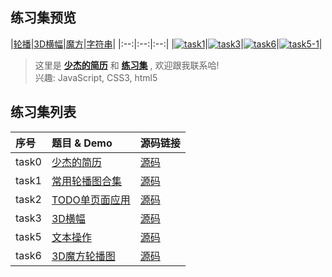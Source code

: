 
## 练习集预览



|[轮播](http://ShaojieLiu.github.io/tasklist/task1carousel/carousel.html)|[3D横幅](https://ShaojieLiu.github.io/tasklist/task3banner3D/banner3D.html)|[魔方](https://ShaojieLiu.github.io/tasklist/task6cube/cube3D.html)|[字符串](https://shaojieliu.github.io/tasklist/task5haoqing/txt_operation.html)|
|:--:|:--:|:--:|
|[![task1](https://github.com/ShaojieLiu/ShaojieLiu.github.io/blob/master/img/task1.gif)](https://ShaojieLiu.github.io/tasklist/task1carousel/carousel.html)|[![task3](https://github.com/ShaojieLiu/ShaojieLiu.github.io/blob/master/img/task3.gif)](https://ShaojieLiu.github.io/tasklist/task3banner3D/banner3D.html)|[![task6](https://github.com/ShaojieLiu/ShaojieLiu.github.io/blob/master/img/task6.gif)](https://ShaojieLiu.github.io/tasklist/task6cube/cube3D.html)|[![task5-1](https://github.com/ShaojieLiu/ShaojieLiu.github.io/blob/master/img/task5-1.jpeg)](https://shaojieliu.github.io/tasklist/task5haoqing/txt_operation.html)|


>这里是 [**少杰的简历**](https://shaojieliu.github.io/tasklist/task0resume/resume.0.1.1.html) 和 [**练习集**](https://github.com/ShaojieLiu/ShaojieLiu.github.io/tree/master/tasklist) , 欢迎跟我联系哈!<br>
兴趣: JavaScript, CSS3, html5



## 练习集列表

|序号|题目 & Demo|源码链接|
|:--|:--|:--|
|task0|[少杰的简历](https://shaojieliu.github.io/tasklist/task0resume/resume.0.1.1.html)|[源码](https://github.com/ShaojieLiu/ShaojieLiu.github.io/blob/master/tasklist/task0resume/resume.0.1.1.html)|
|task1|[常用轮播图合集](https://ShaojieLiu.github.io/tasklist/task1carousel/carousel.html)|[源码](https://github.com/ShaojieLiu/ShaojieLiu.github.io/blob/master/tasklist/task1carousel/carousel.js)|
|task2|[TODO单页面应用](https://ShaojieLiu.github.io/tasklist/task2todo/todo.html)|[源码](https://github.com/ShaojieLiu/ShaojieLiu.github.io/blob/master/tasklist/task2todo/todo.html)|
|task3|[3D横幅](https://ShaojieLiu.github.io/tasklist/task3banner3D/banner3D.html)|[源码](https://github.com/ShaojieLiu/ShaojieLiu.github.io/blob/master/tasklist/task3banner3D/banner3D.js)|
|task5|[文本操作](https://ShaojieLiu.github.io/tasklist/task5haoqing/txt_operation.html)|[源码](https://github.com/ShaojieLiu/ShaojieLiu.github.io/blob/master/tasklist/task5haoqing/txt_operation.html)|
|task6|[3D魔方轮播图](https://ShaojieLiu.github.io/tasklist/task6cube/cube3D.html)|[源码](https://github.com/ShaojieLiu/ShaojieLiu.github.io/blob/master/tasklist/task6cube/cube3D.js)|


